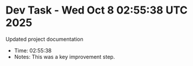 # Dev Task - Wed Oct  8 02:55:38 UTC 2025
Updated project documentation
- Time: 02:55:38
- Notes: This was a key improvement step.
